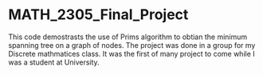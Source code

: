 # MATH_2305_Final_Project

This code demostrasts the use of Prims algorithm to obtian the minimum spanning tree on a graph of nodes.
The project was done in a group for my Discrete mathmatices class. It was the first of many project to come while I was a student at University.

